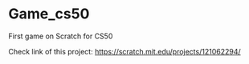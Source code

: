 # Game_cs50
First game on Scratch for CS50

Check link of this project: https://scratch.mit.edu/projects/121062294/

